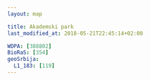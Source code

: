 ```yaml
---
layout: map

title: Akademski park
last_modified_at: 2018-05-21T22:45:14+02:00

WDPA: [388802]
BioRaS: [354]
geoSrbija:
  L1_183: [119]
---
```

